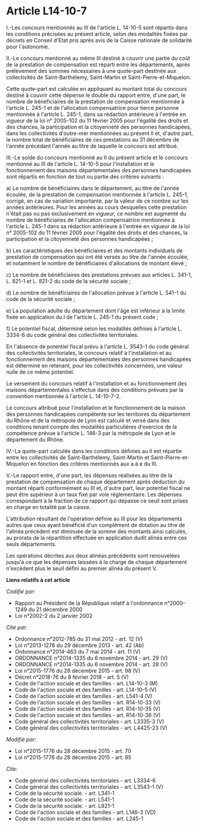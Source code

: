 # Article L14-10-7

I.-Les concours mentionnés au III de l'article L. 14-10-5 sont répartis dans les conditions précisées au présent article,
selon des modalités fixées par décrets en Conseil d'Etat pris après avis de la Caisse nationale de solidarité pour
l'autonomie. 

II.-Le concours mentionné au même III destiné à couvrir une partie du coût de la prestation de compensation est réparti entre
les départements, après prélèvement des sommes nécessaires à une quote-part destinée aux collectivités de Saint-Barthélemy,
Saint-Martin et Saint-Pierre-et-Miquelon. 

Cette quote-part est calculée en appliquant au montant total du concours destiné à couvrir cette dépense le double du rapport
entre, d'une part, le nombre de bénéficiaires de la prestation de compensation mentionnée à l'article L. 245-1 et de
l'allocation compensatrice pour tierce personne mentionnée à l'article L. 245-1, dans sa rédaction antérieure à l'entrée en
vigueur de la loi n° 2005-102 du 11 février 2005 pour l'égalité des droits et des chances, la participation et la citoyenneté
des personnes handicapées, dans les collectivités d'outre-mer mentionnées au présent II et, d'autre part, le nombre total de
bénéficiaires de ces prestations au 31 décembre de l'année précédant l'année au titre de laquelle le concours est attribué. 

III.-Le solde du concours mentionné au II du présent article et le concours mentionné au III de l'article L. 14-10-5 pour
l'installation et le fonctionnement des maisons départementales des personnes handicapées sont répartis en fonction de tout
ou partie des critères suivants : 

a) Le nombre de bénéficiaires dans le département, au titre de l'année écoulée, de la prestation de compensation mentionnée à
l'article L. 245-1, corrigé, en cas de variation importante, par la valeur de ce nombre sur les années antérieures. Pour les
années au cours desquelles cette prestation n'était pas ou pas exclusivement en vigueur, ce nombre est augmenté du nombre de
bénéficiaires de l'allocation compensatrice mentionnée à l'article L. 245-1 dans sa rédaction antérieure à l'entrée en
vigueur de la loi n° 2005-102 du 11 février 2005 pour l'égalité des droits et des chances, la participation et la citoyenneté
des personnes handicapées ; 

b) Les caractéristiques des bénéficiaires et des montants individuels de prestation de compensation qui ont été versés au
titre de l'année écoulée, et notamment le nombre de bénéficiaires d'allocations de montant élevé ; 

c) Le nombre de bénéficiaires des prestations prévues aux articles L. 341-1, L. 821-1 et L. 821-2 du code de la sécurité
sociale ; 

d) Le nombre de bénéficiaires de l'allocation prévue à l'article L. 541-1 du code de la sécurité sociale ; 

e) La population adulte du département dont l'âge est inférieur à la limite fixée en application du I de l'article L. 245-1
du présent code ; 

f) Le potentiel fiscal, déterminé selon les modalités définies à l'article L. 3334-6 du code général des collectivités
territoriales. 

En l'absence de potentiel fiscal prévu à l'article L. 3543-1 du code général des collectivités territoriales, le concours
relatif à l'installation et au fonctionnement des maisons départementales des personnes handicapées est déterminé en
retenant, pour les collectivités concernées, une valeur nulle de ce même potentiel. 

Le versement du concours relatif à l'installation et au fonctionnement des maisons départementales s'effectue dans des
conditions prévues par la convention mentionnée à l'article L. 14-10-7-2. 

Le concours attribué pour l'installation et le fonctionnement de la maison des personnes handicapées compétente sur les
territoires du département du Rhône et de la métropole de Lyon est calculé et versé dans des conditions tenant compte des
modalités particulières d'exercice de la compétence prévue à l'article L. 146-3 par la métropole de Lyon et le département du
Rhône. 

IV.-La quote-part calculée dans les conditions définies au II est répartie entre les collectivités de Saint-Barthélemy,
Saint-Martin et Saint-Pierre-et-Miquelon en fonction des critères mentionnés aux a à e du III. 

V.-Le rapport entre, d'une part, les dépenses réalisées au titre de la prestation de compensation de chaque département après
déduction du montant réparti conformément au III et, d'autre part, leur potentiel fiscal ne peut être supérieur à un taux
fixé par voie réglementaire. Les dépenses correspondant à la fraction de ce rapport qui dépasse ce seuil sont prises en
charge en totalité par la caisse. 

L'attribution résultant de l'opération définie au III pour les départements autres que ceux ayant bénéficié d'un complément
de dotation au titre de l'alinéa précédent est diminuée de la somme des montants ainsi calculés, au prorata de la répartition
effectuée en application dudit alinéa entre ces seuls départements. 

Les opérations décrites aux deux alinéas précédents sont renouvelées jusqu'à ce que les dépenses laissées à la charge de
chaque département n'excèdent plus le seuil défini au premier alinéa du présent V.

**Liens relatifs à cet article**

_Codifié par_:

  - Rapport au Président de la République relatif à l'ordonnance n°2000-1249 du 21 décembre 2000
  - Loi n°2002-2 du 2 janvier 2002

_Cité par_:

  - Ordonnance n°2012-785 du 31 mai 2012 - art. 12 (V)
  - Loi n°2013-1278 du 29 décembre 2013 - art. 42 (Ab)
  - Ordonnance n°2014-463 du 7 mai 2014 - art. 11 (V)
  - ORDONNANCE n°2014-1335 du 6 novembre 2014 - art. 29 (V)
  - ORDONNANCE n°2014-1335 du 6 novembre 2014 - art. 28 (V)
  - Loi n°2015-1776 du 28 décembre 2015 - art. 98 (V)
  - Décret n°2018-76 du 8 février 2018 - art. 5 (V)
  - Code de l'action sociale et des familles - art. L14-10-3 (M)
  - Code de l'action sociale et des familles - art. L14-10-5 (V)
  - Code de l'action sociale et des familles - art. L541-4 (V)
  - Code de l'action sociale et des familles - art. R14-10-33 (V)
  - Code de l'action sociale et des familles - art. R14-10-35 (V)
  - Code de l'action sociale et des familles - art. R14-10-36 (V)
  - Code général des collectivités territoriales - art. L3335-3 (V)
  - Code général des collectivités territoriales - art. L4425-23 (V)

_Modifié par_:

  - Loi n°2015-1776 du 28 décembre 2015 - art. 70
  - Loi n°2015-1776 du 28 décembre 2015 - art. 85

_Cite_:

  - Code général des collectivités territoriales - art. L3334-6
  - Code général des collectivités territoriales - art. L3543-1 (V)
  - Code de la sécurité sociale. - art. L341-1
  - Code de la sécurité sociale. - art. L541-1
  - Code de la sécurité sociale. - art. L821-1
  - Code de l'action sociale et des familles - art. L146-3 (VD)
  - Code de l'action sociale et des familles - art. L245-1
